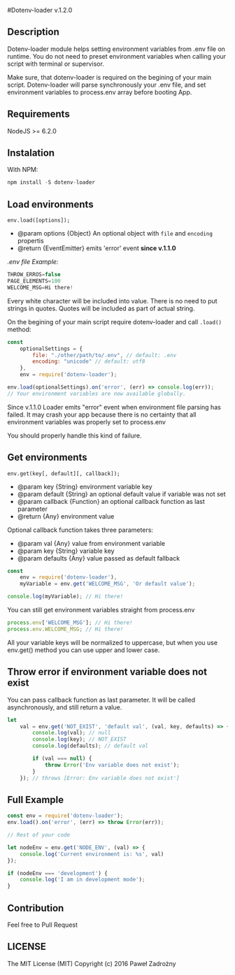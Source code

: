 #Dotenv-loader v.1.2.0

## Description

Dotenv-loader module helps setting environment variables from .env file on runtime.
You do not need to preset environment variables when calling your script with terminal or supervisor.

Make sure, that dotenv-loader is required on the begining of your main script.
Dotenv-loader will parse synchronously your .env file, and set environment variables to process.env array before booting App.

## Requirements

NodeJS >= 6.2.0

## Instalation

With NPM:

```javascript
npm install -S dotenv-loader
```

## Load environments

`env.load([options]);`

* @param options {Object} An optional object with `file` and `encoding` propertis
* @return {EventEmitter} emits 'error' event **since v.1.1.0**


*.env file Example:*

```javascript
THROW_ERROS=false
PAGE_ELEMENTS=100
WELCOME_MSG=Hi there!
```

Every white character will be included into value.
There is no need to put strings in quotes. Quotes will be included as part of actual string.

On the begining of your main script require dotenv-loader and call `.load()` method:

```javascript
const
    optionalSettings = {
        file: "./other/path/to/.env", // default: .env
        encoding: "unicode" // default: utf8
    },
    env = require('dotenv-loader');

env.load(optionalSettings).on('error', (err) => console.log(err));
// Your environment variables are now available globally.
```

Since v.1.1.0 Loader emits "error" event when environment file parsing has failed.
It may crash your app because there is no certainty that all environment variables was properly set to process.env

You should properly handle this kind of failure.

## Get environments

`env.get(key[, default][, callback]);`
* @param key {String} environment variable key
* @param default {String} an optional default value if variable was not set
* @param callback {Function} an optional callback function as last parameter
* @return {Any} environment value

Optional callback function takes three parameters:

* @param val {Any} value from environment variable
* @param key {String} variable key
* @param defaults {Any} value passed as default fallback

```javascript
const
    env = require('dotenv-loader'),
    myVariable = env.get('WELCOME_MSG', 'Or default value');

console.log(myVariable); // Hi there!
```

You can still get environment variables straight from process.env

```javascript
process.env['WELCOME_MSG']; // Hi there!
process.env.WELCOME_MSG; // Hi there!
```

All your variable keys will be normalized to uppercase, but when you use env.get() method you can use upper and lower case.

## Throw error if environment variable does not exist

You can pass callback function as last parameter. It will be called asynchronously, and still return a value.

```javascript
let
    val = env.get('NOT_EXIST', 'default val', (val, key, defaults) => {
        console.log(val); // null
        console.log(key); // NOT_EXIST
        console.log(defaults); // default val

        if (val === null) {
            throw Error('Env variable does not exist');
        }
    }); // throws [Error: Env variable does not exist']
```

## Full Example

```javascript
const env = require('dotenv-loader');
env.load().on('error', (err) => throw Error(err));

// Rest of your code

let nodeEnv = env.get('NODE_ENV', (val) => {
    console.log('Current environment is: %s', val)
});

if (nodeEnv === 'development') {
    console.log('I am in development mode');
}

```

## Contribution

Feel free to Pull Request

## LICENSE
The MIT License (MIT)
Copyright (c) 2016 Paweł Zadrożny
